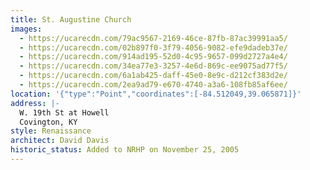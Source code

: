 ```yaml
---
title: St. Augustine Church
images:
  - https://ucarecdn.com/79ac9567-2169-46ce-87fb-87ac39991aa5/
  - https://ucarecdn.com/02b897f0-3f79-4056-9082-efe9dadeb37e/
  - https://ucarecdn.com/914ad195-52d0-4c95-9657-099d2727a4e4/
  - https://ucarecdn.com/34ea77e3-3257-4e6d-869c-ee9075ad77f5/
  - https://ucarecdn.com/6a1ab425-daff-45e0-8e9c-d212cf383d2e/
  - https://ucarecdn.com/2ea9ad79-e670-4740-a3a6-108fb85af6ee/
location: '{"type":"Point","coordinates":[-84.512049,39.065871]}'
address: |-
  W. 19th St at Howell
  Covington, KY
style: Renaissance
architect: David Davis
historic_status: Added to NRHP on November 25, 2005
---
```

